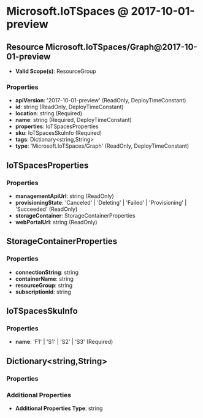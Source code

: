 # Microsoft.IoTSpaces @ 2017-10-01-preview

## Resource Microsoft.IoTSpaces/Graph@2017-10-01-preview
* **Valid Scope(s)**: ResourceGroup
### Properties
* **apiVersion**: '2017-10-01-preview' (ReadOnly, DeployTimeConstant)
* **id**: string (ReadOnly, DeployTimeConstant)
* **location**: string (Required)
* **name**: string (Required, DeployTimeConstant)
* **properties**: IoTSpacesProperties
* **sku**: IoTSpacesSkuInfo (Required)
* **tags**: Dictionary<string,String>
* **type**: 'Microsoft.IoTSpaces/Graph' (ReadOnly, DeployTimeConstant)

## IoTSpacesProperties
### Properties
* **managementApiUrl**: string (ReadOnly)
* **provisioningState**: 'Canceled' | 'Deleting' | 'Failed' | 'Provisioning' | 'Succeeded' (ReadOnly)
* **storageContainer**: StorageContainerProperties
* **webPortalUrl**: string (ReadOnly)

## StorageContainerProperties
### Properties
* **connectionString**: string
* **containerName**: string
* **resourceGroup**: string
* **subscriptionId**: string

## IoTSpacesSkuInfo
### Properties
* **name**: 'F1' | 'S1' | 'S2' | 'S3' (Required)

## Dictionary<string,String>
### Properties
### Additional Properties
* **Additional Properties Type**: string

